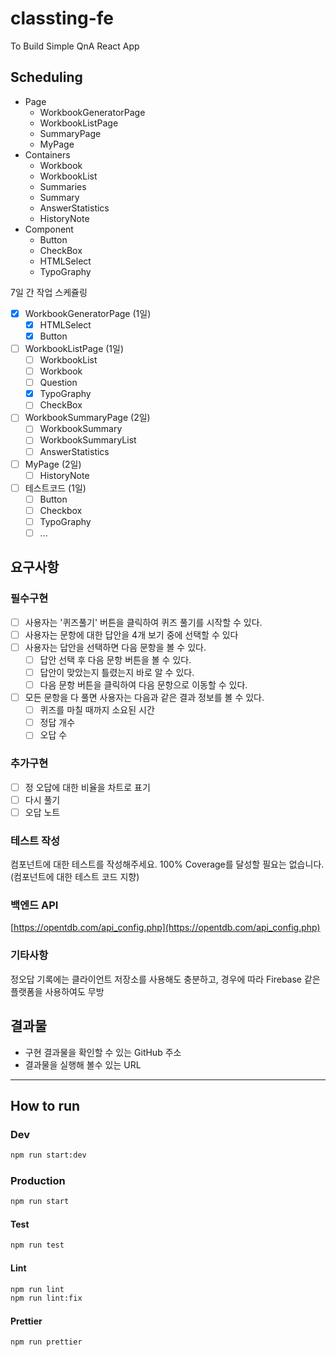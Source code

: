 # classting-fe

To Build Simple QnA React App

## Scheduling

- Page
  - WorkbookGeneratorPage
  - WorkbookListPage
  - SummaryPage
  - MyPage
- Containers
  - Workbook
  - WorkbookList
  - Summaries
  - Summary
  - AnswerStatistics
  - HistoryNote
- Component
  - Button
  - CheckBox
  - HTMLSelect
  - TypoGraphy

7일 간 작업 스케쥴링

- [x] WorkbookGeneratorPage (1일)
  - [x] HTMLSelect
  - [x] Button
- [ ] WorkbookListPage (1일)
  - [ ] WorkbookList
  - [ ] Workbook
  - [ ] Question
  - [x] TypoGraphy
  - [ ] CheckBox
- [ ] WorkbookSummaryPage (2일)
  - [ ] WorkbookSummary
  - [ ] WorkbookSummaryList
  - [ ] AnswerStatistics
- [ ] MyPage (2일)
  - [ ] HistoryNote
- [ ] 테스트코드 (1일)
  - [ ] Button
  - [ ] Checkbox
  - [ ] TypoGraphy
  - [ ] ...

## 요구사항

### 필수구현

- [ ] 사용자는 '퀴즈풀기' 버튼을 클릭하여 퀴즈 풀기를 시작할 수 있다.
- [ ] 사용자는 문항에 대한 답안을 4개 보기 중에 선택할 수 있다
- [ ] 사용자는 답안을 선택하면 다음 문항을 볼 수 있다.
  - [ ] 답안 선택 후 다음 문항 버튼을 볼 수 있다.
  - [ ] 답안이 맞았는지 틀렸는지 바로 알 수 있다.
  - [ ] 다음 문항 버튼을 클릭하여 다음 문항으로 이동할 수 있다.
- [ ] 모든 문항을 다 풀면 사용자는 다음과 같은 결과 정보를 볼 수 있다.
  - [ ] 퀴즈를 마칠 때까지 소요된 시간
  - [ ] 정답 개수
  - [ ] 오답 수

### 추가구현

- [ ] 정 오답에 대한 비율을 차트로 표기
- [ ] 다시 풀기
- [ ] 오답 노트

### 테스트 작성

컴포넌트에 대한 테스트를 작성해주세요. 100% Coverage를 달성할 필요는 없습니다. (컴포넌트에 대한 테스트 코드 지향)

### 백엔드 API

[https://opentdb.com/api_config.php](https://opentdb.com/api_config.php)

### 기타사항

정오답 기록에는 클라이언트 저장소를 사용해도 충분하고, 경우에 따라 Firebase 같은 플랫폼을 사용하여도 무방

## 결과물

- 구현 결과물을 확인할 수 있는 GitHub 주소
- 결과물을 실행해 볼수 있는 URL

---

## How to run

### Dev

```bash
npm run start:dev
```

### Production

```bash
npm run start
```

#### Test

```bash
npm run test
```

#### Lint

```bash
npm run lint
npm run lint:fix
```

#### Prettier

```bash
npm run prettier
```
